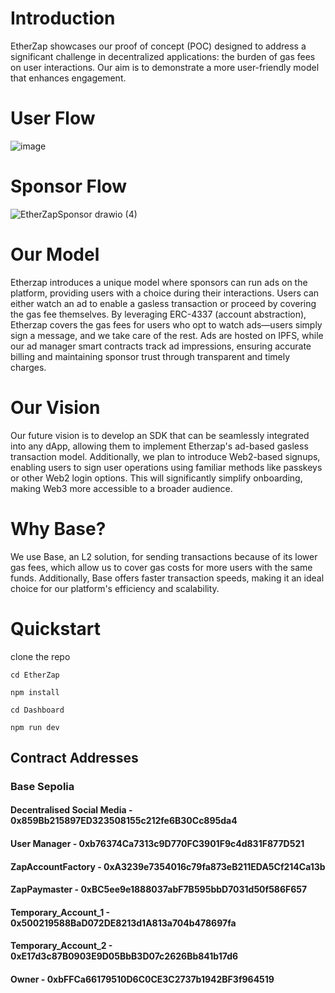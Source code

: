 # Introduction


EtherZap showcases our proof of concept (POC) designed to address a significant challenge in decentralized applications: the burden of gas fees on user interactions. Our aim is to demonstrate a more user-friendly model that enhances engagement.

# User Flow


![image](https://github.com/user-attachments/assets/76c893cc-198a-450d-90d7-70f088abc6ab)

# Sponsor Flow 


![EtherZapSponsor drawio (4)](https://github.com/user-attachments/assets/8faaf4ad-ec83-4c81-8a23-6412c3497705)

# Our Model 
Etherzap introduces a unique model where sponsors can run ads on the platform, providing users with a choice during their interactions. Users can either watch an ad to enable a gasless transaction or proceed by covering the gas fee themselves. By leveraging ERC-4337 (account abstraction), Etherzap covers the gas fees for users who opt to watch ads—users simply sign a message, and we take care of the rest. Ads are hosted on IPFS, while our ad manager smart contracts track ad impressions, ensuring accurate billing and maintaining sponsor trust through transparent and timely charges.

# Our Vision 

Our future vision is to develop an SDK that can be seamlessly integrated into any dApp, allowing them to implement Etherzap's ad-based gasless transaction model. Additionally, we plan to introduce Web2-based signups, enabling users to sign user operations using familiar methods like passkeys or other Web2 login options. This will significantly simplify onboarding, making Web3 more accessible to a broader audience.

# Why Base?

We use Base, an L2 solution, for sending transactions because of its lower gas fees, which allow us to cover gas costs for more users with the same funds. Additionally, Base offers faster transaction speeds, making it an ideal choice for our platform's efficiency and scalability.

# Quickstart
clone the repo 
```
cd EtherZap
```
```
npm install 
```
```
cd Dashboard
```
```
npm run dev  
```











## Contract Addresses 

### Base Sepolia 

#### Decentralised Social Media - 0x859Bb215897ED323508155c212fe6B30Cc895da4
#### User Manager - 0xb76374Ca7313c9D770FC3901F9c4d831F877D521
#### ZapAccountFactory - 0xA3239e7354016c79fa873eB211EDA5Cf214Ca13b
#### ZapPaymaster - 0xBC5ee9e1888037abF7B595bbD7031d50f586F657
#### Temporary_Account_1 - 0x500219588BaD072DE8213d1A813a704b478697fa
#### Temporary_Account_2 - 0xE17d3c87B0903E9D05BbB3D07c2626Bb841b17d6
#### Owner - 0xbFFCa66179510D6C0CE3C2737b1942BF3f964519


